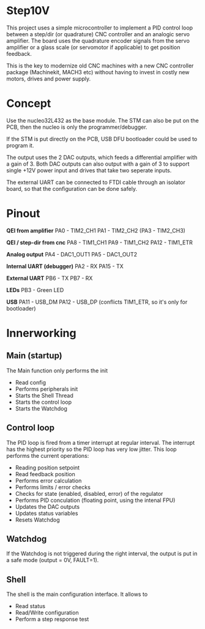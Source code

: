 # Step10V
This project uses a simple microcontroller to implement a PID control loop between a step/dir (or quadrature) CNC controller and an analogic servo amplifier.
The board uses the quadrature encoder signals from the servo amplifier or a glass scale (or servomotor if applicable) to get position feedback.

This is the key to modernize old CNC machines with a new CNC controller package (Machinekit, MACH3 etc) without having to invest in costly new motors, drives and power supply.

# Concept
Use the nucleo32L432 as the base module.
The STM can also be put on the PCB, then the nucleo is only the programmer/debugger.

If the STM is put directly on the PCB, USB DFU bootloader could be used to program it.

The output uses the 2 DAC outputs, which feeds a differential amplifier with a gain of 3.
Both DAC outputs can also output with a gain of 3 to support single +12V power input and drives that take two seperate inputs.

The external UART can be connected to FTDI cable through an isolator board, so that the configuration can be done safely.


# Pinout

**QEI from amplifier**
PA0 - TIM2_CH1
PA1 - TIM2_CH2
(PA3 - TIM2_CH3)

**QEI / step-dir from cnc**
PA8 - TIM1_CH1
PA9 - TIM1_CH2
PA12 - TIM1_ETR

**Analog output**
PA4 - DAC1_OUT1
PA5 - DAC1_OUT2


**Internal UART (debugger)**
PA2 - RX
PA15 - TX

**External UART**
PB6 - TX
PB7 - RX

**LEDs**
PB3 - Green LED

**USB**
PA11 - USB_DM
PA12 - USB_DP (conflicts TIM1_ETR, so it's only for bootloader)

# Innerworking
## Main (startup)
The Main function only performs the init
* Read config
* Performs peripherals init
* Starts the Shell Thread
* Starts the control loop
* Starts the Watchdog

## Control loop
The PID loop is fired from a timer interrupt at regular interval. The interrupt has the highest priority so the PID loop has very low jitter.
This loop performs the current operations:
* Reading position setpoint
* Read feedback position
* Performs error calculation
* Performs limits / error checks
* Checks for state (enabled, disabled, error) of the regulator
* Performs PID conculation (floating point, using the intenal FPU)
* Updates the DAC outputs
* Updates status variables
* Resets Watchdog

## Watchdog
If the Watchdog is not triggered during the right interval, the output is put in a safe mode (output = 0V, FAULT=1).

## Shell
The shell is the main configuration interface. It allows to
* Read status
* Read/Write configuration
* Perform a step response test
